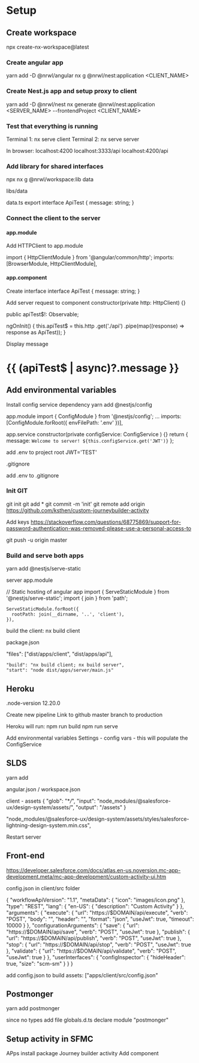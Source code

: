 # Setup

## Create workspace

npx create-nx-workspace@latest <NAME>

### Create angular app

yarn add -D @nrwl/angular
nx g @nrwl/nest:application <CLIENT_NAME>

### Create Nest.js app and setup proxy to client

yarn add -D @nrwl/nest
nx generate @nrwl/nest:application <SERVER_NAME> --frontendProject <CLIENT_NAME>

### Test that everything is running

Terminal 1: nx serve client
Terminal 2: nx serve server

In browser:
localhost:4200
localhost:3333/api
localhost:4200/api

### Add library for shared interfaces

npx nx g @nrwl/workspace:lib data

libs/data

data.ts
export interface ApiTest {
message: string;
}

### Connect the client to the server

#### app.module

Add HTTPClient to app.module

import { HttpClientModule } from '@angular/common/http';
imports: [BrowserModule, HttpClientModule],

#### app.component

Create interface
interface ApiTest {
message: string;
}

Add server request to component
constructor(private http: HttpClient) {}

public apiTest$!: Observable<ApiTest>;

ngOnInit() {
this.apiTest$ = this.http
.get('./api')
.pipe(map((response) => response as ApiTest));
}

Display message

<h1>{{ (apiTest$ | async)?.message }}</h1>

## Add environmental variables

Install config service dependency
yarn add @nestjs/config

app.module
import { ConfigModule } from '@nestjs/config';
...
imports: [ConfigModule.forRoot({ envFilePath: '.env' })],

app.service
constructor(private configService: ConfigService ) {}
return { message: `Welcome to server! ${this.configService.get('JWT')}` };

add .env to project root
JWT='TEST'

.gitignore

add .env to .gitignore

### Init GIT

git init
git add \*
git commit -m 'init'
git remote add origin https://github.com/ksthen/custom-journeybuilder-activity

Add keys
https://stackoverflow.com/questions/68775869/support-for-password-authentication-was-removed-please-use-a-personal-access-to

git push -u origin master

### Build and serve both apps

yarn add @nestjs/serve-static

server app.module

// Static hosting of angular app
import { ServeStaticModule } from '@nestjs/serve-static';
import { join } from 'path';

    ServeStaticModule.forRoot({
      rootPath: join(__dirname, '..', 'client'),
    }),

build the client:
nx build client

package.json

"files": ["dist/apps/client", "dist/apps/api"],

    "build": "nx build client; nx build server",
    "start": "node dist/apps/server/main.js"

## Heroku

.node-version
12.20.0

Create new pipeline
Link to github master branch to production

Heroku will run:
npm run build
npm run serve

Add environmental variables
Settings - config vars - this will populate the ConfigService

## SLDS

yarn add

angular.json / workspace.json

client - assets
{
"glob": "\*_/_",
"input": "node_modules/@salesforce-ux/design-system/assets/",
"output": "/assets"
}

"node_modules/@salesforce-ux/design-system/assets/styles/salesforce-lightning-design-system.min.css",

Restart server

## Front-end

https://developer.salesforce.com/docs/atlas.en-us.noversion.mc-app-development.meta/mc-app-development/custom-activity-ui.htm

config.json in client/src folder

{
"workflowApiVersion": "1.1",
"metaData": {
"icon": "images/icon.png"
},
"type": "REST",
"lang": {
"en-US": {
"description": "Custom Activity"
}
},
"arguments": {
"execute": {
"url": "https://$DOMAIN/api/execute",
      "verb": "POST",
      "body": "",
      "header": "",
      "format": "json",
      "useJwt": true,
      "timeout": 10000
    }
  },
  "configurationArguments": {
    "save": {
      "url": "https://$DOMAIN/api/save",
"verb": "POST",
"useJwt": true
},
"publish": {
"url": "https://$DOMAIN/api/publish",
      "verb": "POST",
      "useJwt": true
    },
    "stop": {
      "url": "https://$DOMAIN/api/stop",
"verb": "POST",
"useJwt": true
},
"validate": {
"url": "https://$DOMAIN/api/validate",
"verb": "POST",
"useJwt": true
}
},
"userInterfaces": {
"configInspector": {
"hideHeader": true,
"size": "scm-sm"
}
}
}

add config.json to build
assets: ["apps/client/src/config.json"

## Postmonger

yarn add postmonger

since no types
add file globals.d.ts
declare module "postmonger"

## Setup activity in SFMC

APps install package
Journey builder activity
Add component
